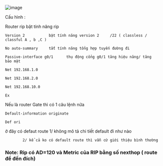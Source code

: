 ![image](https://user-images.githubusercontent.com/50360416/195252644-8af15f39-c80b-45a3-b595-4735bb2e781c.png)

Cấu hình :

Router rip				bật tính năng rip 

	Version 2			bật tính năng version 2     /22 ( classless /  classful A , b ,C )
  
	No auto-summary		tắt tính năng tổng hợp tuyến đường đi
  
	Passive-interface g0/1		thụ động cổng g0/1 tăng hiệu năng/ tăng bảo mật
  
	Net 192.168.1.0
  
	Net 192.168.2.0	
  
	Net 192.168.10.0
  
	Ex 
  
  
Nếu là router Gate thì  có 1 câu lệnh nữa

	Default-information originate 		
  
	Def ori
  
ở đây có defaut route   1/  không mô tả chi tiết default đi như nào 

			2/ kể cả ko có default route thì vẫn cứ giới thiệu bình thường
      
      
      
### Note: Rip có AD=120 và Metric của RIP bằng số nexthop ( route để đến đích)

